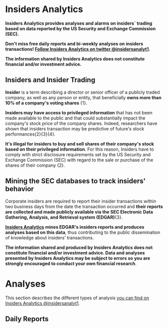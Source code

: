 # **Insiders Analytics**

**Insiders Analytics provides analyses and alarms on insiders´ trading based on data reported by the US Security and Exchange Commission (SEC).**

**Don't miss free daily reports and bi-weekly analyses on insiders transactions! [Follow Insiders Analytics on twitter @insidersanalyt1](https://twitter.com/insidersanalyt1).**

**The information shared by Insiders Analytics does not constitute financial and/or investment advice.**

## Insiders and Insider Trading

**Insider** is a term describing a director or senior officer of a publicly traded company, as well as any person or entity, that beneficially **owns more than 10% of a company's voting shares** {1}. 

**Insiders may have access to privileged information** that has not been made available to the public and that could substantially impact the company's stock price of the company shares. Indeed, researchers have shown that insiders transaction may be predictive of future's stock performances{2}{3}{4}.

**It's illegal for insiders to buy and sell shares of their company's stock based on their privileged information**. For this reason, Insiders have to comply with strict disclosure requirements set by the US Security and Exchange Commission (SEC) with regard to the sale or purchase of the shares of their company {2}. 

## Mining the SEC databases to track insiders' behavior 

Corporate insiders are required to report their insider transactions within two business days from the date the transaction occurred and **their reports are collected and made publicly available via the SEC Electronic Data Gathering, Analysis, and Retrieval system (EDGAR)**{3}.

**[Insiders Analytics](https://twitter.com/insidersanalyt1) mines EDGAR's insiders reports and produces analyses based on this data**, thus contributing to the public dissemination of knowledge about insiders' transactions. 

**The information shared and produced by Insiders Analytics does not constitute financial and/or investment advice. Data and analyses presented by Insiders Analytics may be subject to errors so you are strongly encouraged to conduct your own financial research**.

# **Analyses**

This section describes the different types of analysis [you can find on Insiders Analytics @insidersanalyt1](https://twitter.com/insidersanalyt1). 

## Daily Reports





